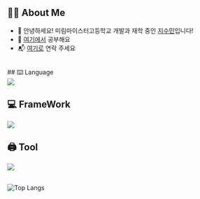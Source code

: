 <h2 align="left">👨‍💻 About Me</h2>

- 👋 안녕하세요! 미림마이스터고등학교 개발과 재학 중인 [지수민](https://instagram.com/izowuiw)입니다!
- 📑 [여기에서](https://velog.io/@cuzurmyhabit/posts) 공부해요
- 📬 [여기로](mailto:s2472@e-mirim.hs.kr) 연락 주세요
<br>
## ⌨️ Language
<div style="text-align: left;">
    <img src="https://skillicons.dev/icons?i=java,html,css,js,dart" />
</div>

## 💻 FrameWork
<div style="text-align: left;">
    <img src="https://skillicons.dev/icons?i=spring,react,flutter" />
</div>

## 🖨️ Tool
<div style="text-align: left;">
    <img src="https://skillicons.dev/icons?i=eclipse,idea,vscode,github,figma,discord" />
</div>

<br>

![Top Langs](https://github-readme-stats.vercel.app/api/top-langs/?username=cuzurmyhabit&layout=compact)
